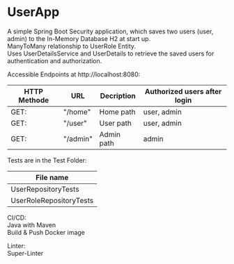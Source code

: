 # UserApp
A simple Spring Boot Security application, which saves two users (user, admin) to the In-Memory Database H2 at start up.  
ManyToMany relationship to UserRole Entity.  
Uses UserDetailsService and UserDetails to retrieve the saved users for authentication and authorization.  

Accessible Endpoints at http://localhost:8080:

| HTTP Methode | URL | Decription | Authorized users after login |
| --- | --- | --- | --- |
| GET: | "/home" | Home path | user, admin
| GET: | "/user" | User path | user, admin
| GET: | "/admin" | Admin path | admin


Tests are in the Test Folder:

| File name |
| --- |
| UserRepositoryTests |
| UserRoleRepositoryTests |

CI/CD:  
Java with Maven  
Build & Push Docker image  
  
Linter:  
Super-Linter
